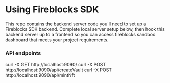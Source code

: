 # Using Fireblocks SDK

This repo contains the backend server code you'll need to set up a Fireblocks SDK backend. Complete local server setup below, then hook this backend server up to a frontend so you can access fireblocks sandbox dashboard that meets your project requirements.

### API endpoints
curl -X GET http://localhost:9090/
curl -X POST http://localhost:9090/api/createVault
curl -X POST http://localhost:9090/api/mintNft